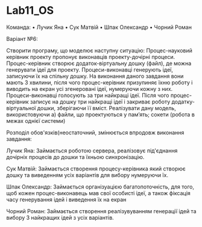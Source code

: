# Lab11_OS

Команда:
• Лучик Яна
• Сук Матвій
• Шпак Олександр
• Чорний Роман

Варіант №6:

Створити програму, що моделює наступну ситуацію: Процес-науковий керівник проекту пропонує виконавців проекту-дочірні процеси. Процес-керівник створює додаток-віртуальну дошку (файл), де можна генерувати ідеї для проекту. Процеси-виконавці генерують ідеї, записуючи їх на спільну дошку. На виконання даного завдання вони мають 3 хвилини, після чого процес-керівник призупиняє їхню роботу і виводить на екран усі згенеровані ідеї, нумеруючи кожну з них. Процеси-виконавці голосують за три найкращі ідеї. Після чого процес-керівник записує на дошку три найкращі ідеї і закриває роботу додатку-віртуальної дошки, зберігаючи її вміст. Реалізувати дану модель, використовуючи а) файли, що проектуються у пам’ять; сокети (робота в межах однієї системи)

Розподіл обов'язків(неостаточний, змінюється впродовж виконання завдання:

Лучик Яна:
Займається роботою сервера, реалізовує під'єднання дочірніх процесів до дошки та їхньою синхронізацію.

Сук Матвій:
Займається створення процесу-керівника який створює дошку та виведенням усіх варіантів для вибору нумеруючи їх.

Шпак Олександр:
Займається організуацією багатопоточність, для того, щоб кожен процес-виконавець мав свої особисті ідеї, а також фіксація часу генерування ідей і виведення їх на екран

Чорний Роман:
Займається створення реалізувуванням генерації ідей та вибору 3 найкращих ідей з усіх варіантів.

